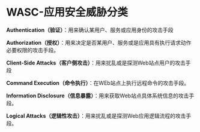# WASC-应用安全威胁分类

**Authentication（验证）**：用来确认某用户、服务或应用身份的攻击手段

**Authorization（授权）**：用来决定是否某用户、服务或是应用具有执行请求动作必要权限的攻击手段。

**Client-Side Attacks（客户侧攻击）**：用来扰乱或是探测Web站点用户的攻击手段

**Command Execution（命令执行）**：在WEb站点上执行远程命令的攻击手段。

**Information Disclosure（信息暴露）**：用来获取Web站点具体系统信息的攻击手段。

**Logical Attacks（逻辑性攻击）**：用来扰乱或是探测Web应用逻辑流程的攻击手段。